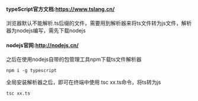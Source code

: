 #### typeScript官方文档:https://www.tslang.cn/
浏览器默认不能解析.ts后缀的文件，需要用到解析器来将ts文件转为js文件，解析器为nodejs编写，需先下载nodejs
#### nodejs官网:http://nodejs.cn/
之后在使用nodejs自带的包管理工具npm下载ts文件解析器

`npm i -g typescript`

全局安装解析器之后，即可在终端中使用 tsc xx.ts命令，将ts转为js

`tsc xx.ts`